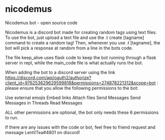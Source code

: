 # nicodemus
Nicodemus bot - open source code

Nicodemus is a discord bot made for creating random tags using text files. To use the bot, just upload a text file and use the .t create [tagname] command to create a random tag! Then, whenever you use .t [tagname], the bot will pick a response at random from a line in the bots code.

The file keep_alive uses flask code to keep the bot running through a flask server in repl, while the main_code file is what actually runs the bot.

When adding the bot to a discord server using the link https://discord.com/api/oauth2/authorize?client_id=976253629629599818&permissions=274878221312&scope=bot : please ensure that you allow the following permissions to the bot:

Use external emojis
Embed links
Attach files
Send Messages
Send Messages in Threads
Read Messages

ALL other permissions are optional, the bot only needs these 6 permissions to run.

If there are any issues with the code or bot, feel free to friend request and message LentilTea#4801 on discord!
